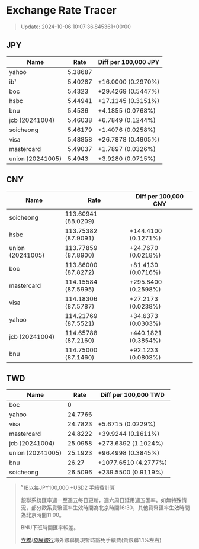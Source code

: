 # Exchange Rate Tracer

> Update: 2024-10-06 10:07:36.845361+00:00

## JPY

| Name             |    Rate | Diff per 100,000 JPY   |
|------------------|---------|------------------------|
| yahoo            | 5.38687 |                        |
| ib¹              | 5.40287 | +16.0000 (0.2970%)     |
| boc              | 5.4323  | +29.4269 (0.5447%)     |
| hsbc             | 5.44941 | +17.1145 (0.3151%)     |
| bnu              | 5.4536  | +4.1855 (0.0768%)      |
| jcb (20241004)   | 5.46038 | +6.7849 (0.1244%)      |
| soicheong        | 5.46179 | +1.4076 (0.0258%)      |
| visa             | 5.48858 | +26.7878 (0.4905%)     |
| mastercard       | 5.49037 | +1.7897 (0.0326%)      |
| union (20241005) | 5.4943  | +3.9280 (0.0715%)      |

## CNY

| Name             | Rate                | Diff per 100,000 CNY   |
|------------------|---------------------|------------------------|
| soicheong        | 113.60941	(88.0209) |                        |
| hsbc             | 113.75382	(87.9091) | +144.4100 (0.1271%)    |
| union (20241005) | 113.77859	(87.8900) | +24.7670 (0.0218%)     |
| boc              | 113.86000	(87.8272) | +81.4130 (0.0716%)     |
| mastercard       | 114.15584	(87.5995) | +295.8400 (0.2598%)    |
| visa             | 114.18306	(87.5787) | +27.2173 (0.0238%)     |
| yahoo            | 114.21769	(87.5521) | +34.6373 (0.0303%)     |
| jcb (20241004)   | 114.65788	(87.2160) | +440.1821 (0.3854%)    |
| bnu              | 114.75000	(87.1460) | +92.1233 (0.0803%)     |

## TWD

| Name             |    Rate | Diff per 100,000 TWD   |
|------------------|---------|------------------------|
| boc              |  0      |                        |
| yahoo            | 24.7766 |                        |
| visa             | 24.7823 | +5.6715 (0.0229%)      |
| mastercard       | 24.8222 | +39.9244 (0.1611%)     |
| jcb (20241004)   | 25.0958 | +273.6392 (1.1024%)    |
| union (20241005) | 25.1923 | +96.4998 (0.3845%)     |
| bnu              | 26.27   | +1077.6510 (4.2777%)   |
| soicheong        | 26.5096 | +239.5500 (0.9119%)    |


> ¹ IB以每JPY100,000 +USD2 手續費計算
>
> 銀聯系統匯率週一至週五每日更新，週六周日延用週五匯率。如無特殊情況，部分歐系貨幣匯率生效時間為北京時間16:30，其他貨幣匯率生效時間為北京時間11:00。
>
> BNU下班時間匯率較差。
>
> [立橋](https://www.wlbank.com.mo/uploads/ueditor/file/20181211/1544536513900230.pdf)/[發展銀行](https://www.mdb.com.mo/Service_Charges_20230728.pdf)海外銀聯提現暫時豁免手續費(貴銀聯1.1%左右)

